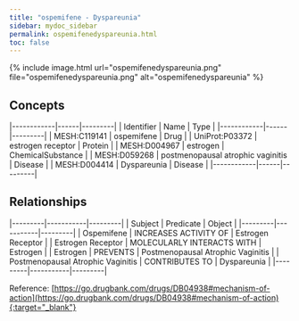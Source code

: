 ```yaml
---
title: "ospemifene - Dyspareunia"
sidebar: mydoc_sidebar
permalink: ospemifenedyspareunia.html
toc: false 
---
```


{% include image.html url="ospemifenedyspareunia.png" file="ospemifenedyspareunia.png" alt="ospemifenedyspareunia" %}

## Concepts

|------------|------|---------|
| Identifier | Name | Type    |
|------------|------|---------|
| MESH:C119141 | ospemifene | Drug |
| UniProt:P03372 | estrogen receptor | Protein |
| MESH:D004967 | estrogen | ChemicalSubstance |
| MESH:D059268 | postmenopausal atrophic vaginitis | Disease |
| MESH:D004414 | Dyspareunia | Disease |
|------------|------|---------|

## Relationships

|---------|-----------|---------|
| Subject | Predicate | Object  |
|---------|-----------|---------|
| Ospemifene | INCREASES ACTIVITY OF | Estrogen Receptor |
| Estrogen Receptor | MOLECULARLY INTERACTS WITH | Estrogen |
| Estrogen | PREVENTS | Postmenopausal Atrophic Vaginitis |
| Postmenopausal Atrophic Vaginitis | CONTRIBUTES TO | Dyspareunia |
|---------|-----------|---------|

Reference: [https://go.drugbank.com/drugs/DB04938#mechanism-of-action](https://go.drugbank.com/drugs/DB04938#mechanism-of-action){:target="_blank"}